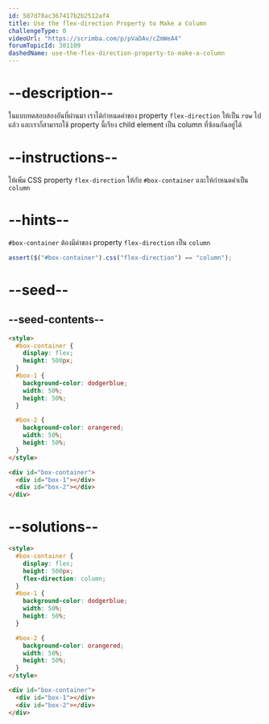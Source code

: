 ```yaml
---
id: 587d78ac367417b2b2512af4
title: Use the flex-direction Property to Make a Column
challengeType: 0
videoUrl: "https://scrimba.com/p/pVaDAv/cZmWeA4"
forumTopicId: 301109
dashedName: use-the-flex-direction-property-to-make-a-column
---
```


# --description--

ในแบบทดสอบสองอันที่ผ่านมา เราได้กำหนดค่าของ property `flex-direction` ให้เป็น `row` ไปแล้ว
และเราก็สามารถใช้ property นี้เรียง child element เป็น column ที่ซ้อนกันอยู่ได้

# --instructions--

ให้เพิ่ม CSS property `flex-direction` ให้กับ `#box-container`
และให้กำหนดค่าเป็น `column`

# --hints--

`#box-container` ต้องมีค่าของ property `flex-direction` เป็น `column`

```js
assert($("#box-container").css("flex-direction") == "column");
```

# --seed--

## --seed-contents--

```html
<style>
  #box-container {
    display: flex;
    height: 500px;
  }
  #box-1 {
    background-color: dodgerblue;
    width: 50%;
    height: 50%;
  }

  #box-2 {
    background-color: orangered;
    width: 50%;
    height: 50%;
  }
</style>

<div id="box-container">
  <div id="box-1"></div>
  <div id="box-2"></div>
</div>
```

# --solutions--

```html
<style>
  #box-container {
    display: flex;
    height: 500px;
    flex-direction: column;
  }
  #box-1 {
    background-color: dodgerblue;
    width: 50%;
    height: 50%;
  }

  #box-2 {
    background-color: orangered;
    width: 50%;
    height: 50%;
  }
</style>

<div id="box-container">
  <div id="box-1"></div>
  <div id="box-2"></div>
</div>
```
